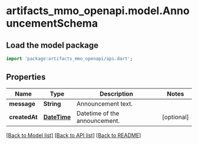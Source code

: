 # artifacts_mmo_openapi.model.AnnouncementSchema

## Load the model package
```dart
import 'package:artifacts_mmo_openapi/api.dart';
```

## Properties
Name | Type | Description | Notes
------------ | ------------- | ------------- | -------------
**message** | **String** | Announcement text. | 
**createdAt** | [**DateTime**](DateTime.md) | Datetime of the announcement. | [optional] 

[[Back to Model list]](../README.md#documentation-for-models) [[Back to API list]](../README.md#documentation-for-api-endpoints) [[Back to README]](../README.md)


